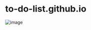 # to-do-list.github.io
![image](https://github.com/AniketShende-1432/to-do-list.github.io/assets/135197475/f5e5d809-a396-4391-994f-29d4e60510c9)
